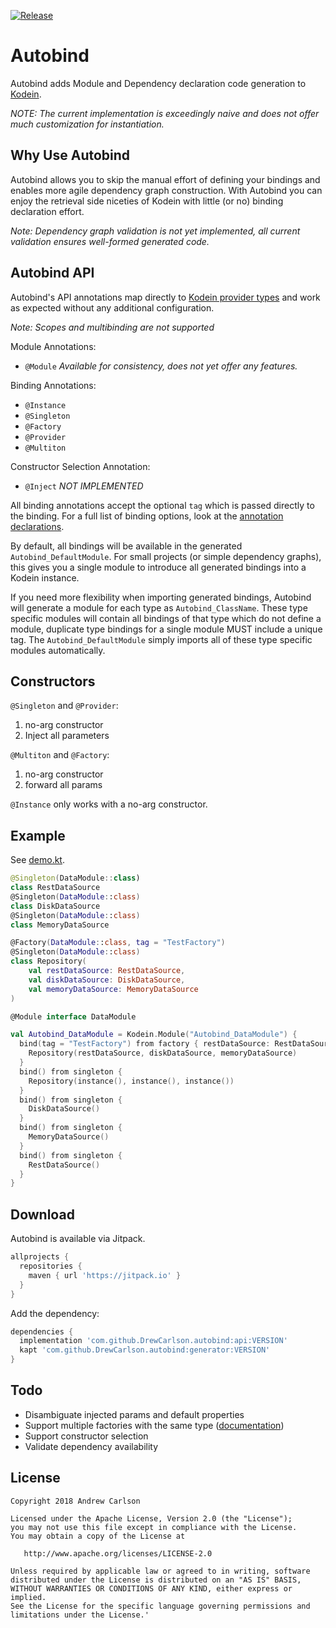 [![Release](https://jitpack.io/v/DrewCarlson/Autobind.svg)](https://jitpack.io/#DrewCarlson/Autobind)

# Autobind
Autobind adds Module and Dependency declaration code generation to [Kodein][1].

*NOTE: The current implementation is exceedingly naive and does not offer much customization for instantiation.*

## Why Use Autobind
Autobind allows you to skip the manual effort of defining your bindings and enables more agile dependency graph construction.
With Autobind you can enjoy the retrieval side niceties of Kodein with little (or no) binding declaration effort.

*Note: Dependency graph validation is not yet implemented, all current validation ensures well-formed generated code.*

## Autobind API

Autobind's API annotations map directly to [Kodein provider types](http://kodein.org/Kodein-DI/?5.2/core#declaring-dependencies) and work as expected without any additional configuration.

*Note: Scopes and multibinding are not supported*

Module Annotations:
* `@Module` *Available for consistency, does not yet offer any features.*

Binding Annotations:
* `@Instance`
* `@Singleton`
* `@Factory`
* `@Provider`
* `@Multiton`

Constructor Selection Annotation:
* `@Inject` *NOT IMPLEMENTED*

All binding annotations accept the optional `tag` which is passed directly to the binding.
For a full list of binding options, look at the [annotation declarations](api/src/main/kotlin/io/hypno/autobind/bindings.kt).

By default, all bindings will be available in the generated `Autobind_DefaultModule`.
For small projects (or simple dependency graphs), this gives you a single module to introduce all generated bindings into a Kodein instance.

If you need more flexibility when importing generated bindings, Autobind will generate a module for each type as `Autobind_ClassName`.
These type specific modules will contain all bindings of that type which do not define a module, duplicate type bindings for a single module MUST include a unique tag.
The `Autobind_DefaultModule` simply imports all of these type specific modules automatically.


## Constructors

`@Singleton` and `@Provider`:
1. no-arg constructor
2. Inject all parameters

`@Multiton` and `@Factory`:
1. no-arg constructor
2. forward all params

`@Instance` only works with a no-arg constructor.

## Example

See [demo.kt](demo/src/main/kotlin/io/hypno/autobind/demo.kt).

```kotlin
@Singleton(DataModule::class)
class RestDataSource
@Singleton(DataModule::class)
class DiskDataSource
@Singleton(DataModule::class)
class MemoryDataSource

@Factory(DataModule::class, tag = "TestFactory")
@Singleton(DataModule::class)
class Repository(
    val restDataSource: RestDataSource,
    val diskDataSource: DiskDataSource,
    val memoryDataSource: MemoryDataSource
)

@Module interface DataModule
```

```kotlin
val Autobind_DataModule = Kodein.Module("Autobind_DataModule") {
  bind(tag = "TestFactory") from factory { restDataSource: RestDataSource, diskDataSource: DiskDataSource, memoryDataSource: MemoryDataSource -> 
    Repository(restDataSource, diskDataSource, memoryDataSource)
  }
  bind() from singleton {
    Repository(instance(), instance(), instance())
  }
  bind() from singleton {
    DiskDataSource()
  }
  bind() from singleton {
    MemoryDataSource()
  }
  bind() from singleton {
    RestDataSource()
  }
}

```

## Download
Autobind is available via Jitpack.
```groovy
allprojects {
  repositories {
    maven { url 'https://jitpack.io' }
  }
}
```
Add the dependency:
```groovy
dependencies {
  implementation 'com.github.DrewCarlson.autobind:api:VERSION'
  kapt 'com.github.DrewCarlson.autobind:generator:VERSION'
}
```

## Todo

* Disambiguate injected params and default properties
* Support multiple factories with the same type ([documentation](http://kodein.org/Kodein-DI/?5.2/core#_bind_the_same_type_to_different_factories))
* Support constructor selection
* Validate dependency availability

## License

    Copyright 2018 Andrew Carlson

    Licensed under the Apache License, Version 2.0 (the "License");
    you may not use this file except in compliance with the License.
    You may obtain a copy of the License at

       http://www.apache.org/licenses/LICENSE-2.0

    Unless required by applicable law or agreed to in writing, software
    distributed under the License is distributed on an "AS IS" BASIS,
    WITHOUT WARRANTIES OR CONDITIONS OF ANY KIND, either express or implied.
    See the License for the specific language governing permissions and
    limitations under the License.'


[1]: https://github.com/Kodein-Framework/Kodein-DI